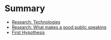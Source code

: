 # Summary

* [Research: Technologies](research-technologies.md)
* [Research: What makes a good public speaking](research-public-speaking-parameters.md)
* [First Hypothesis](first-hypothesis.md) 
